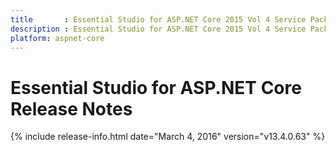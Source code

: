 ```yaml
---
title       : Essential Studio for ASP.NET Core 2015 Vol 4 Service Pack 2 Release Notes
description : Essential Studio for ASP.NET Core 2015 Vol 4 Service Pack 2 Release Notes
platform: aspnet-core
---
```


# Essential Studio for ASP.NET Core Release Notes

{% include release-info.html date="March 4, 2016" version="v13.4.0.63" %} 






